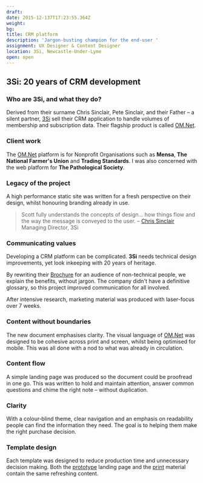 ```yaml
---
draft:
date: 2015-12-137T17:23:55.364Z
weight:
bg:
title: CRM platform
description: 'Jargon-busting champion for the end-user '
assignment: UX Designer & Content Designer
location: 3Si, Newcastle-Under-Lyme
open: open
---
```


<!--location: 3Si, Stoke-on-Trent-->
<!--Summer2015 – Winter 2015-->
<!--Copywriting & designing marketing material templates for a data-driven, multi-platform CRM.-->
<!--Bootstrap4, HTML5, CSS3 & JS, Font Creation, AdobeCS
	- from: https://inspiredlabs.co.uk/cv/design-professional-scott-phillips-cv-2018.pdf
-->

<!-- {{/* <flickity src="3si/images/3si-sales.jpg" title="3Si marketing content" selectCell="flkty.selectCell( value, isWrapped, isInstant )" > */}}
-->

## 3Si: 20 years of CRM development

### Who are 3Si, and what they do?

Derived from their surname Chris Sinclair, Pete Sinclair, and their Father – a silent partner, [3Si](http://inspiredlabs.co.uk/3-si.com/) sell their CRM application to handle volumes of membership and subscription data. Their flagship product is called [OM.Net](http://inspiredlabs.co.uk/3-si.com/#modules).

### Client work
The [OM.Net](http://inspiredlabs.co.uk/3-si.com/#clients) platform is for Nonprofit Organisations such as **Mensa**, **The National Farmer's Union** and **Trading Standards**. I was also concerned with the web platform for **The Pathological Society**.

### Legacy of the project

A high performance static site was written for a fresh perspective on their design, whilst honouring branding already in use.

> Scott fully understands the concepts of design… how things flow and the way the message is conveyed to the user. – [Chris&nbsp;Sinclair](http://inspiredlabs.co.uk/3-si.com/) Managing Director, 3Si

<!--
non breaking hyphen: &#8209;
### Explore

Marketing Brochure

### Visit

[3Si.com](http://inspiredlabs.co.uk/3-si.com/) [Marketing Brochure](http://inspiredlabs.co.uk/3-si.com/print/3si-infosheets-draft.pdf)

* * *

# About the production in detail

## UX designer | Template design for thier designers | Writing marketing material
-->

### Communicating values
Developing a CRM platform can be complicated. **3Si** needs technical design improvements, yet look inkeeping with 20 years of heritage.


By rewriting their [Brochure](http://inspiredlabs.co.uk/3-si.com/print/3si-infosheets-draft.pdf) for an audience of non-technical people, we explain the benefits, without jargon. The company didn't have a definitive glossary, so this project  improved communication for all&nbsp;involved.

After intensive research, marketing material was produced with laser-focus over 7 weeks.

### Content without boundaries
The new document  emphasises clarity. The visual language of [OM.Net](http://inspiredlabs.co.uk/3-si.com/index.html#modules) was designed to be cohesive across print and screen, whilst being optimised for mobile. This was all done with a nod to what was already in circulation.

### Content flow

A simple landing page was produced so the document could be proofread in one&nbsp;go. This was written to hold and maintain attention, answer common questions and chime the right note – without&nbsp;duplication.

### Clarity

With a colour‑blind theme, clear navigation and an emphasis on readability people can find the information they need. The goal is to helping them make the right purchase&nbsp;decision.

### Template design
Each template was designed to reduce production time <!-- error rate, --> and unnecessary decision&nbsp;making. Both the [prototype](http://inspiredlabs.co.uk/3-si.com/index.html) landing page and the [print](http://inspiredlabs.co.uk/3-si.com/print/3si-infosheets-draft.pdf) material contain the same refreshing&nbsp;content.


<!--
*   3-Si.com typography
*   Integrity, customers choose them bc: they've been providing one app for a longtime.
*   goal: simplification (linguistic hygiene: clean up terms phrases and conventions, end jargon), scalability, less paper, overcome poor visual acuity, consolidate other marketing material. Be sensitive to what has gone before. Target at decision makers, NOT the end user... is this as integral as they are aiming to be?
*   2x new customers per. year.
*   Who makes them the most cash?

*   TEMPLATE DESIGN:
*   You can see examples of this template used here: www.retinart.net/media/images/secret-law-of-page-harmony/RETINART\_secret-law-of-page-harmony.pdf
*   Good link "secret-law-of-page-harmony" is from here: http://retinart.net/design-theory/

> Simple is harder than complex: you have to work hard to get your thinking clean to make it simple.
> But it's worth it, because once you get there… you can move mountains.
> – [Steve Jobs](#) Apple
-->
